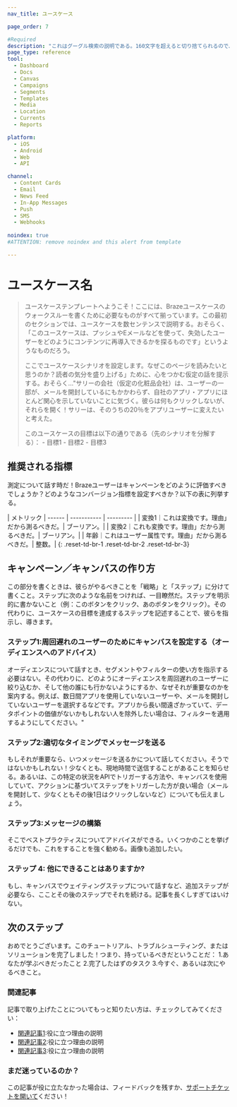 ```yaml
---
nav_title: ユースケース

page_order: 7

#Required
description: "これはグーグル検索の説明である。160文字を超えると切り捨てられるので、簡潔に。"
page_type: reference
tool:
  - Dashboard
  - Docs
  - Canvas
  - Campaigns
  - Segments
  - Templates
  - Media
  - Location
  - Currents
  - Reports

platform:
  - iOS
  - Android
  - Web
  - API

channel:
  - Content Cards
  - Email
  - News Feed
  - In-App Messages
  - Push
  - SMS
  - Webhooks
  
noindex: true
#ATTENTION: remove noindex and this alert from template

---
```


# ユースケース名

> ユースケーステンプレートへようこそ！ここには、Brazeユースケースのウォークスルーを書くために必要なものがすべて揃っています。この最初のセクションでは、ユースケースを数センテンスで説明する。おそらく、「このユースケースは、プッシュやEメールなどを使って、失効したユーザーをどのようにコンテンツに再導入できるかを探るものです」というようなものだろう。
>
> ここでユースケースシナリオを設定します。なぜこのページを読みたいと思うのか？読者の気分を盛り上げる」ために、心をつかむ仮定の話を提示する。おそらく..."サリーの会社（仮定の化粧品会社）は、ユーザーの一部が、メールを開封しているにもかかわらず、自社のアプリ・アプリにほとんど関心を示していないことに気づく。彼らは何もクリックしないが、それらを開く！サリーは、そのうちの20％をアプリユーザーに変えたいと考えた。
>
> このユースケースの目標は以下の通りである（先のシナリオを分解する）：
> \- 目標1
> \- 目標2
> \- 目標3

## 推奨される指標

測定について話す時だ！Brazeユーザーはキャンペーンをどのように評価すべきでしょうか？どのようなコンバージョン指標を設定すべきか？以下の表に列挙する。

| メトリック
| ------ | ----------- | --------- |
| 変換1｜これは変換です。理由」だから測るべきだ。| ブーリアン。|
| 変換2｜これも変換です。理由」だから測るべきだ。| ブーリアン。|
| 年齢｜これはユーザー属性です。理由」だから測るべきだ。| 整数。|
{: .reset-td-br-1 .reset-td-br-2 .reset-td-br-3}

## キャンペーン／キャンバスの作り方

この部分を書くときは、彼らがやるべきことを「戦略」と「ステップ」に分けて書くこと。ステップに次のような名前をつければ、一目瞭然だ。ステップを明示的に書かないこと（例：このボタンをクリック、あのボタンをクリック）。その代わりに、ユースケースの目標を達成するステップを記述することで、彼らを指示し、導きます。

### ステップ1:周回遅れのユーザーのためにキャンバスを設定する（オーディエンスへのアドバイス）

オーディエンスについて話すとき、セグメントやフィルターの使い方を指示する必要はない。その代わりに、どのようにオーディエンスを周回遅れのユーザーに絞り込むか、そして他の誰にも行かないようにするか、なぜそれが重要なのかを案内する。例えば、数日間アプリを使用していないユーザーや、メールを開封していないユーザーを選択するなどです。アプリから長い間遠ざかっていて、データポイントの価値がないかもしれない人を除外したい場合は、フィルターを適用するようにしてください。"

### ステップ2:適切なタイミングでメッセージを送る

もしそれが重要なら、いつメッセージを送るかについて話してください。そうではないかもしれない！少なくとも、現地時間で送信することがあることを知らせる。あるいは、この特定の状況をAPIでトリガーする方法や、キャンバスを使用していて、アクションに基づいてステップをトリガーした方が良い場合（メールを開封して、少なくともその後1日はクリックしないなど）についても伝えましょう。

### ステップ3:メッセージの構築

そこでベストプラクティスについてアドバイスができる。いくつかのことを挙げるだけでも、これをすることを強く勧める。画像も追加したい。

### ステップ 4: 他にできることはありますか?

もし、キャンバスでウェイティングステップについて話すなど、追加ステップが必要なら、こことその後のステップでそれを続ける。記事を長くしすぎてはいけない。


## 次のステップ

おめでとうございます。このチュートリアル、トラブルシューティング、またはソリューションを完了しました！つまり、持っているべきだということだ：
1\.あなたが学ぶべきだったこと
2\.完了したはずのタスク
3\.今すぐ、あるいは次にやるべきこと。

### 関連記事

記事で取り上げたことについてもっと知りたい方は、チェックしてみてください：
- [関連記事1](#solution-1):役に立つ理由の説明
- [関連記事2](#solution-2):役に立つ理由の説明
- [関連記事3](#solution-3):役に立つ理由の説明

### まだ迷っているのか？

この記事が役に立たなかった場合は、フィードバックを残すか、[サポートチケットを開いて][support]ください！

[support]: {{site.baseurl}}/braze_support/
